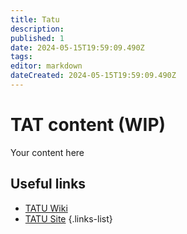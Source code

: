 ```yaml
---
title: Tatu
description: 
published: 1
date: 2024-05-15T19:59:09.490Z
tags: 
editor: markdown
dateCreated: 2024-05-15T19:59:09.490Z
---
```


# TAT content (WIP)
Your content here

## Useful links

- [TATU Wiki](/Beamlines/Tatu/tat_intro)
- [TATU Site]()
{.links-list}